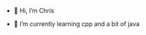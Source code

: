 - 👋 Hi, I’m Chris
<!-- - 👀 I’m interested in ... -->
- 🌱 I’m currently learning cpp and a bit of java
<!-- - 💞️ I’m looking to collaborate on ... -->
<!-- - 📫 How to reach me ... -->

<!---
ChrisBosman/ChrisBosman is a ✨ special ✨ repository because its `README.md` (this file) appears on your GitHub profile.
You can click the Preview link to take a look at your changes.
--->
